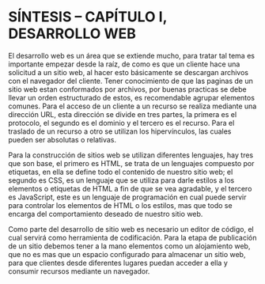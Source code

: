 # SÍNTESIS – CAPÍTULO I, DESARROLLO WEB

El desarrollo web es un área que se extiende mucho, para tratar tal tema es importante empezar desde la raíz, de como es que un cliente hace una solicitud a un sitio web, al hacer esto básicamente se descargan archivos con el navegador del cliente. Tener conocimiento de que las paginas de un sitio web estan conformados por archivos, por buenas practicas se debe llevar un orden estructurado de estos, es recomendable agrupar elementos comunes. Para el acceso de un cliente a un recurso se realiza mediante una dirección URL, esta dirección se divide en tres partes, la primera es el protocolo, el segundo es el dominio y el tercero es el recurso. Para el traslado de un recurso a otro se utilizan los hipervínculos, las cuales pueden ser absolutas o relativas.

Para la construcción de sitios web se utilizan diferentes lenguajes, hay tres que son base, el primero es HTML, se trata de un lenguajes compuesto por etiquetas, en ella se define todo el contenido de nuestro sitio web; el segundo es CSS, es un lenguaje que se utiliza para darle estilos a los elementos o etiquetas de HTML a fin de que se vea agradable, y el tercero es JavaScript, este es un lenguaje de programación  en cual puede servir para controlar los elementos de HTML o los estilos, mas que todo se encarga del comportamiento deseado de nuestro sitio web.

Como parte del desarrollo de sitio web es necesario un editor de código, el cual servirá como herramienta de codificación. Para la etapa de publicación de un sitio debemos tener a la mano elementos como un alojamiento web, que no es mas que un espacio configurado para almacenar un sitio web, para que clientes desde diferentes lugares puedan acceder a ella y consumir recursos mediante un navegador.